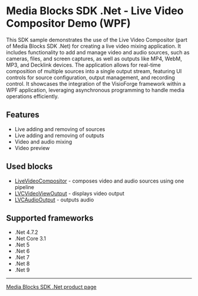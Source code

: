 # Media Blocks SDK .Net - Live Video Compositor Demo (WPF)

This SDK sample demonstrates the use of the Live Video Compositor (part of Media Blocks SDK .Net) for creating a live video mixing application. It includes functionality to add and manage video and audio sources, such as cameras, files, and screen captures, as well as outputs like MP4, WebM, MP3, and Decklink devices. The application allows for real-time composition of multiple sources into a single output stream, featuring UI controls for source configuration, output management, and recording control. It showcases the integration of the VisioForge framework within a WPF application, leveraging asynchronous programming to handle media operations efficiently.

## Features

- Live adding and removing of sources
- Live adding and removing of outputs
- Video and audio mixing
- Video preview

## Used blocks

- [LiveVideoCompositor](https://www.visioforge.com/help/docs/dotnet/mediablocks/LiveVideoCompositor/) - composes video and audio sources using one pipeline
- [LVCVideoViewOutput](https://www.visioforge.com/help/docs/dotnet/mediablocks/LiveVideoCompositor/LVCVideoViewOutput/) - displays video output
- [LVCAudioOutput](https://www.visioforge.com/help/docs/dotnet/mediablocks/LiveVideoCompositor/LVCAudioOutput/) - outputs audio

## Supported frameworks

- .Net 4.7.2
- .Net Core 3.1
- .Net 5
- .Net 6
- .Net 7
- .Net 8
- .Net 9

---

[Media Blocks SDK .Net product page](https://www.visioforge.com/media-blocks-sdk)
